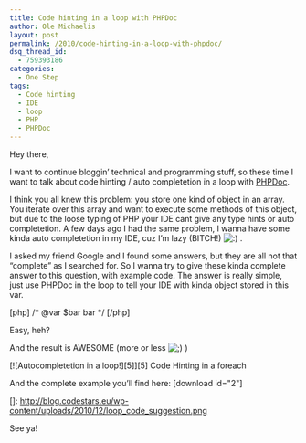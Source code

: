 ```yaml
---
title: Code hinting in a loop with PHPDoc
author: Ole Michaelis
layout: post
permalink: /2010/code-hinting-in-a-loop-with-phpdoc/
dsq_thread_id:
  - 759393186
categories:
  - One Step
tags:
  - Code hinting
  - IDE
  - loop
  - PHP
  - PHPDoc
---
```


Hey there,

I want to continue bloggin’ technical and programming stuff, so these time I want to talk about code hinting / auto completetion in a loop with [PHPDoc][1].

 [1]: http://www.phpdoc.org/

I think you all knew this problem: you store one kind of object in an array. You iterate over this array and want to execute some methods of this object, but due to the loose typing of PHP your IDE cant give any type hints or auto completetion. A few days ago I had the same problem, I wanna have some kinda auto completetion in my IDE, cuz I’m lazy (BITCH!) ![:)][2] .

 [2]: http://blog.codestars.eu/wp-includes/images/smilies/icon_smile.gif

I asked my friend Google and I found some answers, but they are all not that “complete” as I searched for. So I wanna try to give these kinda complete answer to this question, with example code. The answer is really simple, just use PHPDoc in the loop to tell your IDE with kinda object stored in this var.

[php]
/* @var $bar bar */
[/php]

Easy, heh?

And the result is AWESOME (more or less ![;)][3] )

 [3]: http://blog.codestars.eu/wp-includes/images/smilies/icon_wink.gif

[![Autocompletetion in a loop!][5]][5]
Code Hinting in a foreach

And the complete example you’ll find here: [download id="2"]

 []: http://blog.codestars.eu/wp-content/uploads/2010/12/loop_code_suggestion.png

See ya!

